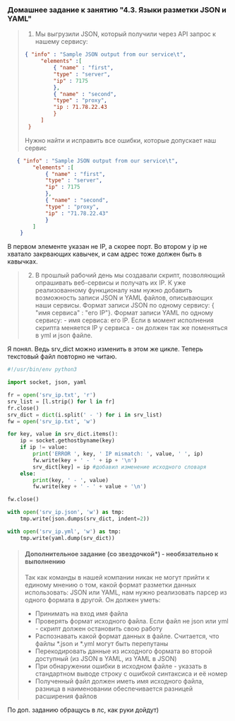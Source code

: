 ### Домашнее задание к занятию "4.3. Языки разметки JSON и YAML"

>1. Мы выгрузили JSON, который получили через API запрос к нашему сервису:
>	```json
>   { "info" : "Sample JSON output from our service\t",
>        "elements" :[
>            { "name" : "first",
>            "type" : "server",
>            "ip" : 7175 
>            },
>            { "name" : "second",
>            "type" : "proxy",
>            "ip : 71.78.22.43
>            }
>        ]
>    }
>	```
>  Нужно найти и исправить все ошибки, которые допускает наш сервис

```json
   { "info" : "Sample JSON output from our service\t",
        "elements" :[
            { "name" : "first",
            "type" : "server",
            "ip" : 7175    
            },
            { "name" : "second",
            "type" : "proxy",
            "ip" : "71.78.22.43" 
            }
        ]
    }
```
В первом элементе указан не IP, а скорее порт.
Во втором у ip не хватало закрвающих кавычек, и сам адрес тоже должен быть в кавычках.

>2. В прошлый рабочий день мы создавали скрипт, позволяющий опрашивать веб-сервисы и получать их IP. К уже реализованному функционалу нам нужно добавить возможность записи JSON и YAML файлов, описывающих наши сервисы. Формат записи JSON по одному сервису: { "имя сервиса" : "его IP"}. Формат записи YAML по одному сервису: - имя сервиса: его IP. Если в момент исполнения скрипта меняется IP у сервиса - он должен так же поменяться в yml и json файле.

Я понял. Ведь srv_dict можно изменить в этом же цикле. Теперь текстовый файл повторно 
не читаю.

```python
#!/usr/bin/env python3

import socket, json, yaml

fr = open('srv_ip.txt', 'r')
srv_list = [l.strip() for l in fr]
fr.close()
srv_dict = dict(i.split(' - ') for i in srv_list)
fw = open('srv_ip.txt', 'w')

for key, value in srv_dict.items():
    ip = socket.gethostbyname(key)
    if ip != value:
        print('ERROR ', key, ' IP mismatch: ', value, ' ', ip)
        fw.write(key + ' - ' + ip + '\n')
        srv_dict[key] = ip #добавил изменение исходного словаря
    else:
        print(key, ' - ', value)
        fw.write(key + ' - ' + value + '\n')

fw.close()

with open('srv_ip.json', 'w') as tmp:
    tmp.write(json.dumps(srv_dict, indent=2))

with open('srv_ip.yml', 'w') as tmp:
    tmp.write(yaml.dump(srv_dict))
```
>#### Дополнительное задание (со звездочкой*) - необязательно к выполнению
>Так как команды в нашей компании никак не могут прийти к единому мнению о том, какой формат разметки данных использовать: JSON или YAML, нам нужно реализовать парсер из одного формата в другой. Он должен уметь:
>   * Принимать на вход имя файла
>   * Проверять формат исходного файла. Если файл не json или yml - скрипт должен остановить свою работу
>   * Распознавать какой формат данных в файле. Считается, что файлы *.json и *.yml могут быть перепутаны
>   * Перекодировать данные из исходного формата во второй доступный (из JSON в YAML, из YAML в JSON)
>   * При обнаружении ошибки в исходном файле - указать в стандартном выводе строку с ошибкой синтаксиса и её номер
>   * Полученный файл должен иметь имя исходного файла, разница в наименовании обеспечивается разницей расширения файлов

По доп. заданию обращусь в лс, как руки дойдут)